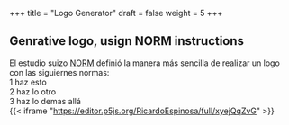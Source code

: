 +++
title = "Logo Generator"
draft = false
weight = 5
+++
## Genrative logo, usign NORM instructions 
El estudio suizo [NORM](https://norm.to/) definió la manera más sencilla de realizar un logo con las siguiernes normas:  
1 haz esto  
2 haz lo otro  
3 haz lo demas allá  
{{< iframe "https://editor.p5js.org/RicardoEspinosa/full/xyejQqZvG" >}}
